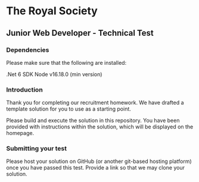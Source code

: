 
# The Royal Society

## Junior Web Developer - Technical Test

### Dependencies
Please make sure that the following are installed:

.Net 6 SDK
Node v16.18.0 (min version)

### Introduction
Thank you for completing our recruitment homework. We have drafted a template solution for you to use as a starting point.

Please build and execute the solution in this repository.
You have been provided with instructions within the solution, which will be displayed on the homepage.

### Submitting your test
Please host your solution on GitHub (or another git-based hosting platform) once you have passed this test. Provide a link so that we may clone your solution.